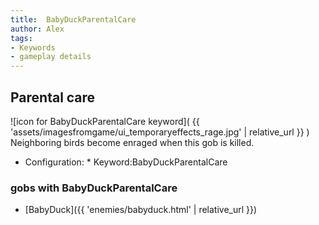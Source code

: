```yaml
---
title:  BabyDuckParentalCare
author: Alex
tags:
- Keywords
- gameplay details
---                               
```






## Parental care
![icon for BabyDuckParentalCare keyword]( {{ 'assets/imagesfromgame/ui_temporaryeffects_rage.jpg' | relative_url }} )
Neighboring birds become enraged when this gob is killed.
* Configuration: * Keyword:BabyDuckParentalCare
### gobs with BabyDuckParentalCare
- [BabyDuck]({{ 'enemies/babyduck.html' | relative_url }})


